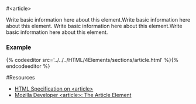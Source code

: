 #&lt;article&gt;

Write basic information here about this element.Write basic information here about this element.
Write basic information here about this element.Write basic information here about this element.


<section data-markdown data-render="slide">
<script type="text/template">
   #&lt;article>

   * Fill in
   * Fill in
   * Fill in

</script>
</section>

<h3>Example</h3>
<section>
  {% codeeditor src='../../../HTML/4Elements/sections/article.html' %}{% endcodeeditor %}
</section>


#Resources

* [HTML Specification on &lt;article>](https://www.w3.org/TR/html5/sections.html#the-article-element)
* [Mozilla Developer &lt;article>: The Article Element](https://developer.mozilla.org/en-US/docs/Web/HTML/Element/article)
